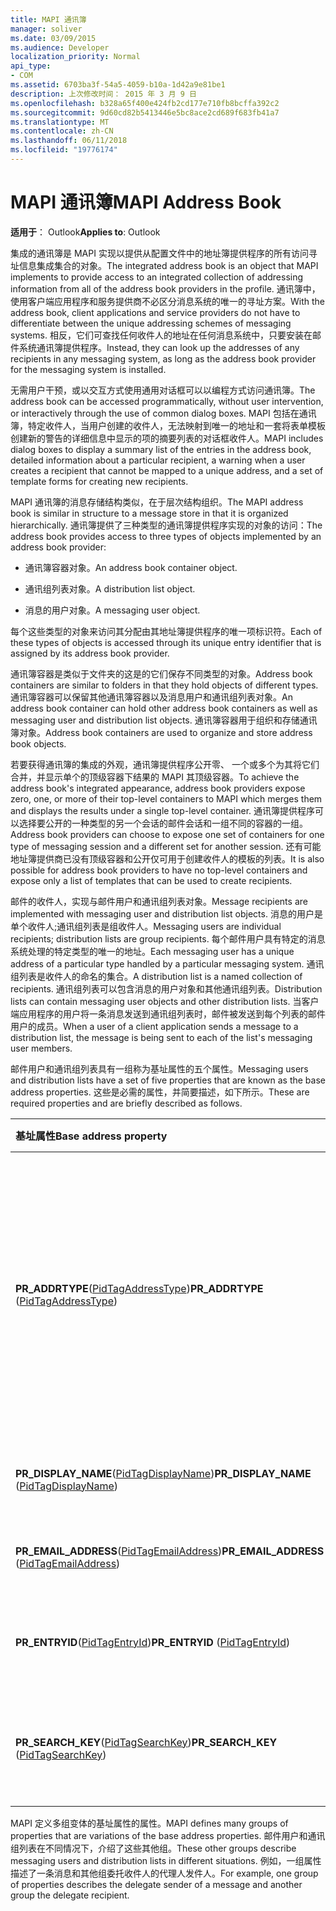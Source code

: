 ```yaml
---
title: MAPI 通讯簿
manager: soliver
ms.date: 03/09/2015
ms.audience: Developer
localization_priority: Normal
api_type:
- COM
ms.assetid: 6703ba3f-54a5-4059-b10a-1d42a9e81be1
description: 上次修改时间： 2015 年 3 月 9 日
ms.openlocfilehash: b328a65f400e424fb2cd177e710fb8bcffa392c2
ms.sourcegitcommit: 9d60cd82b5413446e5bc8ace2cd689f683fb41a7
ms.translationtype: MT
ms.contentlocale: zh-CN
ms.lasthandoff: 06/11/2018
ms.locfileid: "19776174"
---
```

# <a name="mapi-address-book"></a><span data-ttu-id="96579-103">MAPI 通讯簿</span><span class="sxs-lookup"><span data-stu-id="96579-103">MAPI Address Book</span></span>

  
  
<span data-ttu-id="96579-104">**适用于**： Outlook</span><span class="sxs-lookup"><span data-stu-id="96579-104">**Applies to**: Outlook</span></span> 
  
<span data-ttu-id="96579-105">集成的通讯簿是 MAPI 实现以提供从配置文件中的地址簿提供程序的所有访问寻址信息集成集合的对象。</span><span class="sxs-lookup"><span data-stu-id="96579-105">The integrated address book is an object that MAPI implements to provide access to an integrated collection of addressing information from all of the address book providers in the profile.</span></span> <span data-ttu-id="96579-106">通讯簿中，使用客户端应用程序和服务提供商不必区分消息系统的唯一的寻址方案。</span><span class="sxs-lookup"><span data-stu-id="96579-106">With the address book, client applications and service providers do not have to differentiate between the unique addressing schemes of messaging systems.</span></span> <span data-ttu-id="96579-107">相反，它们可查找任何收件人的地址在任何消息系统中，只要安装在邮件系统通讯簿提供程序。</span><span class="sxs-lookup"><span data-stu-id="96579-107">Instead, they can look up the addresses of any recipients in any messaging system, as long as the address book provider for the messaging system is installed.</span></span>
  
<span data-ttu-id="96579-108">无需用户干预，或以交互方式使用通用对话框可以以编程方式访问通讯簿。</span><span class="sxs-lookup"><span data-stu-id="96579-108">The address book can be accessed programmatically, without user intervention, or interactively through the use of common dialog boxes.</span></span> <span data-ttu-id="96579-109">MAPI 包括在通讯簿，特定收件人，当用户创建的收件人，无法映射到唯一的地址和一套将表单模板创建新的警告的详细信息中显示的项的摘要列表的对话框收件人。</span><span class="sxs-lookup"><span data-stu-id="96579-109">MAPI includes dialog boxes to display a summary list of the entries in the address book, detailed information about a particular recipient, a warning when a user creates a recipient that cannot be mapped to a unique address, and a set of template forms for creating new recipients.</span></span>
  
<span data-ttu-id="96579-110">MAPI 通讯簿的消息存储结构类似，在于层次结构组织。</span><span class="sxs-lookup"><span data-stu-id="96579-110">The MAPI address book is similar in structure to a message store in that it is organized hierarchically.</span></span> <span data-ttu-id="96579-111">通讯簿提供了三种类型的通讯簿提供程序实现的对象的访问：</span><span class="sxs-lookup"><span data-stu-id="96579-111">The address book provides access to three types of objects implemented by an address book provider:</span></span>
  
- <span data-ttu-id="96579-112">通讯簿容器对象。</span><span class="sxs-lookup"><span data-stu-id="96579-112">An address book container object.</span></span>
    
- <span data-ttu-id="96579-113">通讯组列表对象。</span><span class="sxs-lookup"><span data-stu-id="96579-113">A distribution list object.</span></span>
    
- <span data-ttu-id="96579-114">消息的用户对象。</span><span class="sxs-lookup"><span data-stu-id="96579-114">A messaging user object.</span></span>
    
<span data-ttu-id="96579-115">每个这些类型的对象来访问其分配由其地址簿提供程序的唯一项标识符。</span><span class="sxs-lookup"><span data-stu-id="96579-115">Each of these types of objects is accessed through its unique entry identifier that is assigned by its address book provider.</span></span> 
  
<span data-ttu-id="96579-116">通讯簿容器是类似于文件夹的这是的它们保存不同类型的对象。</span><span class="sxs-lookup"><span data-stu-id="96579-116">Address book containers are similar to folders in that they hold objects of different types.</span></span> <span data-ttu-id="96579-117">通讯簿容器可以保留其他通讯簿容器以及消息用户和通讯组列表对象。</span><span class="sxs-lookup"><span data-stu-id="96579-117">An address book container can hold other address book containers as well as messaging user and distribution list objects.</span></span> <span data-ttu-id="96579-118">通讯簿容器用于组织和存储通讯簿对象。</span><span class="sxs-lookup"><span data-stu-id="96579-118">Address book containers are used to organize and store address book objects.</span></span>
  
<span data-ttu-id="96579-119">若要获得通讯簿的集成的外观，通讯簿提供程序公开零、 一个或多个为其将它们合并，并显示单个的顶级容器下结果的 MAPI 其顶级容器。</span><span class="sxs-lookup"><span data-stu-id="96579-119">To achieve the address book's integrated appearance, address book providers expose zero, one, or more of their top-level containers to MAPI which merges them and displays the results under a single top-level container.</span></span> <span data-ttu-id="96579-120">通讯簿提供程序可以选择要公开的一种类型的另一个会话的邮件会话和一组不同的容器的一组。</span><span class="sxs-lookup"><span data-stu-id="96579-120">Address book providers can choose to expose one set of containers for one type of messaging session and a different set for another session.</span></span> <span data-ttu-id="96579-121">还有可能地址簿提供商已没有顶级容器和公开仅可用于创建收件人的模板的列表。</span><span class="sxs-lookup"><span data-stu-id="96579-121">It is also possible for address book providers to have no top-level containers and expose only a list of templates that can be used to create recipients.</span></span>
  
<span data-ttu-id="96579-122">邮件的收件人，实现与邮件用户和通讯组列表对象。</span><span class="sxs-lookup"><span data-stu-id="96579-122">Message recipients are implemented with messaging user and distribution list objects.</span></span> <span data-ttu-id="96579-123">消息的用户是单个收件人;通讯组列表是组收件人。</span><span class="sxs-lookup"><span data-stu-id="96579-123">Messaging users are individual recipients; distribution lists are group recipients.</span></span> <span data-ttu-id="96579-124">每个邮件用户具有特定的消息系统处理的特定类型的唯一的地址。</span><span class="sxs-lookup"><span data-stu-id="96579-124">Each messaging user has a unique address of a particular type handled by a particular messaging system.</span></span> <span data-ttu-id="96579-125">通讯组列表是收件人的命名的集合。</span><span class="sxs-lookup"><span data-stu-id="96579-125">A distribution list is a named collection of recipients.</span></span> <span data-ttu-id="96579-126">通讯组列表可以包含消息的用户对象和其他通讯组列表。</span><span class="sxs-lookup"><span data-stu-id="96579-126">Distribution lists can contain messaging user objects and other distribution lists.</span></span> <span data-ttu-id="96579-127">当客户端应用程序的用户将一条消息发送到通讯组列表时，邮件被发送到每个列表的邮件用户的成员。</span><span class="sxs-lookup"><span data-stu-id="96579-127">When a user of a client application sends a message to a distribution list, the message is being sent to each of the list's messaging user members.</span></span> 
  
<span data-ttu-id="96579-128">邮件用户和通讯组列表具有一组称为基址属性的五个属性。</span><span class="sxs-lookup"><span data-stu-id="96579-128">Messaging users and distribution lists have a set of five properties that are known as the base address properties.</span></span> <span data-ttu-id="96579-129">这些是必需的属性，并简要描述，如下所示。</span><span class="sxs-lookup"><span data-stu-id="96579-129">These are required properties and are briefly described as follows.</span></span>
  
|<span data-ttu-id="96579-130">**基址属性**</span><span class="sxs-lookup"><span data-stu-id="96579-130">**Base address property**</span></span>|<span data-ttu-id="96579-131">**说明**</span><span class="sxs-lookup"><span data-stu-id="96579-131">**Description**</span></span>|
|:-----|:-----|
|<span data-ttu-id="96579-132">**PR_ADDRTYPE**([PidTagAddressType](pidtagaddresstype-canonical-property.md))</span><span class="sxs-lookup"><span data-stu-id="96579-132">**PR_ADDRTYPE** ([PidTagAddressType](pidtagaddresstype-canonical-property.md))</span></span>  <br/> |<span data-ttu-id="96579-133">收件人地址的类型。</span><span class="sxs-lookup"><span data-stu-id="96579-133">Type of address for the recipient.</span></span> <span data-ttu-id="96579-134">每个地址类型遵循特定的格式，并使用与特定的邮件系统。</span><span class="sxs-lookup"><span data-stu-id="96579-134">Each address type follows a particular format and is used with a particular messaging system.</span></span>  <br/> |
|<span data-ttu-id="96579-135">**PR_DISPLAY_NAME**([PidTagDisplayName](pidtagdisplayname-canonical-property.md))</span><span class="sxs-lookup"><span data-stu-id="96579-135">**PR_DISPLAY_NAME** ([PidTagDisplayName](pidtagdisplayname-canonical-property.md))</span></span>  <br/> |<span data-ttu-id="96579-136">收件人的可显示名称。</span><span class="sxs-lookup"><span data-stu-id="96579-136">Displayable name for the recipient.</span></span>  <br/> |
|<span data-ttu-id="96579-137">**PR_EMAIL_ADDRESS**([PidTagEmailAddress](pidtagemailaddress-canonical-property.md))</span><span class="sxs-lookup"><span data-stu-id="96579-137">**PR_EMAIL_ADDRESS** ([PidTagEmailAddress](pidtagemailaddress-canonical-property.md))</span></span>  <br/> |<span data-ttu-id="96579-138">收件人地址。</span><span class="sxs-lookup"><span data-stu-id="96579-138">Address of the recipient.</span></span>  <br/> |
|<span data-ttu-id="96579-139">**PR_ENTRYID**([PidTagEntryId](pidtagentryid-canonical-property.md))</span><span class="sxs-lookup"><span data-stu-id="96579-139">**PR_ENTRYID** ([PidTagEntryId](pidtagentryid-canonical-property.md))</span></span>  <br/> |<span data-ttu-id="96579-140">用于访问收件人的项标识符。</span><span class="sxs-lookup"><span data-stu-id="96579-140">Entry identifier used to access the recipient.</span></span>  <br/> |
|<span data-ttu-id="96579-141">**PR_SEARCH_KEY**([PidTagSearchKey](pidtagsearchkey-canonical-property.md))</span><span class="sxs-lookup"><span data-stu-id="96579-141">**PR_SEARCH_KEY** ([PidTagSearchKey](pidtagsearchkey-canonical-property.md))</span></span>  <br/> |<span data-ttu-id="96579-142">用于标识的收件人的二进制相当键。</span><span class="sxs-lookup"><span data-stu-id="96579-142">Binary comparable key used to identify the recipient.</span></span>  <br/> |
   
<span data-ttu-id="96579-143">MAPI 定义多组变体的基址属性的属性。</span><span class="sxs-lookup"><span data-stu-id="96579-143">MAPI defines many groups of properties that are variations of the base address properties.</span></span> <span data-ttu-id="96579-144">邮件用户和通讯组列表在不同情况下，介绍了这些其他组。</span><span class="sxs-lookup"><span data-stu-id="96579-144">These other groups describe messaging users and distribution lists in different situations.</span></span> <span data-ttu-id="96579-145">例如，一组属性描述了一条消息和其他组委托收件人的代理人发件人。</span><span class="sxs-lookup"><span data-stu-id="96579-145">For example, one group of properties describes the delegate sender of a message and another group the delegate recipient.</span></span>
  

